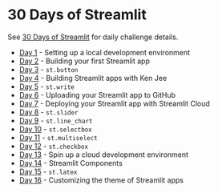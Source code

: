 # 30 Days of Streamlit

See [30 Days of Streamlit](https://share.streamlit.io/streamlit/30days) for daily challenge details.

* [Day 1](day-1) - Setting up a local development environment
* [Day 2](day-2) - Building your first Streamlit app
* [Day 3](day-3) - `st.button`
* [Day 4](day-4) - Building Streamlit apps with Ken Jee
* [Day 5](day-5) - `st.write`
* [Day 6](day-6) - Uploading your Streamlit app to GitHub
* [Day 7](day-7) - Deploying your Streamlit app with Streamlit Cloud
* [Day 8](day-8) - `st.slider`
* [Day 9](day-9) - `st.line_chart`
* [Day 10](day-10) - `st.selectbox`
* [Day 11](day-11) - `st.multiselect`
* [Day 12](day-12) - `st.checkbox`
* [Day 13](day-13) - Spin up a cloud development environment
* [Day 14](day-14) - Streamlit Components
* [Day 15](day-15) - `st.latex`
* [Day 16](day-16) - Customizing the theme of Streamlit apps
